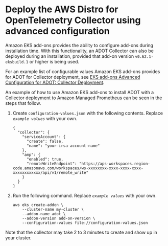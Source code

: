 # Deploy the AWS Distro for OpenTelemetry Collector using advanced configuration<a name="deploy-collector-advanced-configuration"></a>

Amazon EKS add\-ons provides the ability to configure add\-ons during installation time\. With this functionality, an ADOT Collector can also be deployed during an installation, provided that add\-on version `v0.62.1-eksbuild.1` or higher is being used\.

For an example list of configurable values Amazon EKS add\-ons provides for ADOT for Collector deployment, see [EKS add\-ons Advanced Configuration for ADOT: Collector Deployment](https://aws-otel.github.io/docs/getting-started/adot-eks-add-on/add-on-configuration-collector-deployment)\.

An example of how to use Amazon EKS add\-ons to install ADOT with a Collector deployment to Amazon Managed Prometheus can be seen in the steps that follow\.

1. Create `configuration-values.json` with the following contents\. Replace *`example values`* with your own\.

   ```
   {
     "collector": {
       "serviceAccount": {
         "create": false,
         "name": "your-irsa-account-name"
       },
       "amp": {
         "enabled": true,
         "remoteWriteEndpoint": "https://aps-workspaces.region-code.amazonaws.com/workspaces/ws-xxxxxxxx-xxxx-xxxx-xxxx-xxxxxxxxxxxx/api/v1/remote_write"
       }
     }
   }
   ```

1. Run the following command\. Replace *`example values`* with your own\.

   ```
   aws eks create-addon \
       --cluster-name my-cluster \
       --addon-name adot \
       --addon-version add-on-version \
       --configuration-values file://configuration-values.json
   ```

Note that the collector may take 2 to 3 minutes to create and show up in your cluster\.